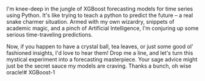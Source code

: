 
I'm knee-deep in the jungle of XGBoost forecasting models for time series using Python. 
It's like trying to teach a python to predict the future – a real snake charmer situation. 
Armed with my own wizardry, snippets of academic magic, and a pinch of Artificial Intelligence, I'm conjuring up some serious time-traveling predictions.

Now, if you happen to have a crystal ball, tea leaves, or just some good ol' fashioned insights, 
I'd love to hear them! Drop me a line, and let's turn this mystical experiment into a forecasting masterpiece. 
Your sage advice might just be the secret sauce my models are craving. Thanks a bunch, oh wise oracle!# XGBoost-1
